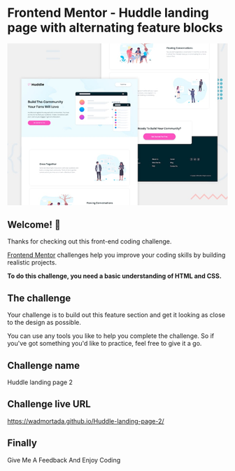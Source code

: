 # Frontend Mentor - Huddle landing page with alternating feature blocks

![Design preview for the Huddle landing page with alternating feature blocks coding challenge](./images/desktop-preview.jpg)

## Welcome! 👋

Thanks for checking out this front-end coding challenge.

[Frontend Mentor](https://www.frontendmentor.io) challenges help you improve your coding skills by building realistic projects.

**To do this challenge, you need a basic understanding of HTML and CSS.**

## The challenge

Your challenge is to build out this feature section and get it looking as close to the design as possible.

You can use any tools you like to help you complete the challenge. So if you've got something you'd like to practice, feel free to give it a go.

## Challenge name

Huddle landing page 2

## Challenge live URL 

https://wadmortada.github.io/Huddle-landing-page-2/

## Finally

Give Me A Feedback And Enjoy Coding